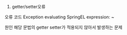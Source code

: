 
1. getter/setter오류

오류 코드
Exception evaluating SpringEL expression: ~

원인
해당 문법의 getter setter가 적용되지 않아서 발생하는 문제

